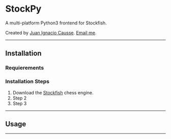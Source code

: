 # StockPy

A multi-platform Python3 frontend for Stockfish.

Created by [Juan Ignacio Causse](https://github.com/jcausse). [Email me](mailto:juanignaciocausse@gmail.com).

---

## Installation

### Requierements

### Installation Steps
1. Download the [Stockfish](https://stockfishchess.org/download/) chess engine.
2. Step 2
3. Step 3

---

## Usage

---
